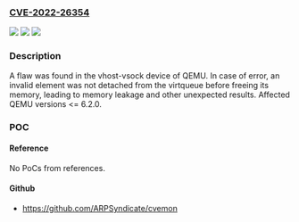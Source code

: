 ### [CVE-2022-26354](https://cve.mitre.org/cgi-bin/cvename.cgi?name=CVE-2022-26354)
![](https://img.shields.io/static/v1?label=Product&message=qemu-kvm&color=blue)
![](https://img.shields.io/static/v1?label=Version&message=%3D%20Affected%20QEMU%20versions%20%3C%3D%206.2.0%20&color=brighgreen)
![](https://img.shields.io/static/v1?label=Vulnerability&message=CWE-772&color=brighgreen)

### Description

A flaw was found in the vhost-vsock device of QEMU. In case of error, an invalid element was not detached from the virtqueue before freeing its memory, leading to memory leakage and other unexpected results. Affected QEMU versions <= 6.2.0.

### POC

#### Reference
No PoCs from references.

#### Github
- https://github.com/ARPSyndicate/cvemon

